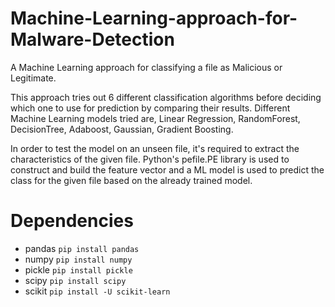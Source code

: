 # Machine-Learning-approach-for-Malware-Detection
A Machine Learning approach for classifying a file as Malicious or Legitimate.

This approach tries out 6 different classification algorithms before deciding which one to use for prediction by comparing their results.
Different Machine Learning models tried are, Linear Regression, RandomForest, DecisionTree,  Adaboost, Gaussian, Gradient Boosting.

In order to test the model on an unseen file, it's required to extract the characteristics of the given file. Python's pefile.PE library is used to construct and build the feature vector and a ML model is used to predict the class for the given file based on the already trained model. 

Dependencies
============

* pandas ```pip install pandas```
* numpy ```pip install numpy```
* pickle ```pip install pickle```
* scipy ```pip install scipy```
* scikit ```pip install -U scikit-learn```
